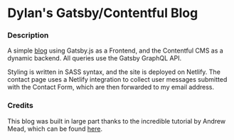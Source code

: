 # Dylan's Gatsby/Contentful Blog

### Description

A simple [blog](https://girard-blog.netlify.app/) using Gatsby.js as a Frontend, and the Contentful CMS as a dynamic backend. All queries use the Gatsby GraphQL API.

Styling is written in SASS syntax, and the site is deployed on Netlify. The contact page uses a Netlify integration to collect user messages submitted with the Contact Form, which are then forwarded to my email address.

### Credits

This blog was built in large part thanks to the incredible tutorial by Andrew Mead, which can be found [here](https://www.youtube.com/watch?v=8t0vNu2fCCM).
